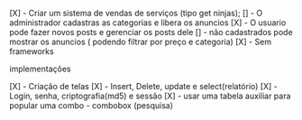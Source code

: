[X] - Criar um sistema de vendas de serviços (tipo get ninjas);
[] - O administrador cadastras as categorias e libera os anuncios
[X] - O usuario pode fazer novos posts e gerenciar os posts dele
[] - não cadastrados pode mostrar os anuncios ( podendo filtrar por preço e categoria)
[X] - Sem frameworks

implementações

[X] - Criação de telas
[X] - Insert, Delete, update e select(relatório)
[X] - Login, senha, criptografia(md5) e sessão
[X] - usar uma tabela auxiliar para popular uma combo - combobox (pesquisa)